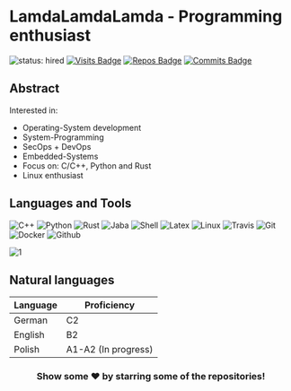 # LamdaLamdaLamda - Programming enthusiast
![status: hired](https://img.shields.io/badge/status-hired-brightgreen)
[![Visits Badge](https://badges.pufler.dev/visits/LamdaLamdaLamda/LamdaLamdaLamda)](https://badges.pufler.dev)
[![Repos Badge](https://badges.pufler.dev/repos/LamdaLamdaLamda)](https://badges.pufler.dev)
[![Commits Badge](https://badges.pufler.dev/commits/monthly/LamdaLamdaLamda)](https://badges.pufler.dev)


## Abstract

Interested in:

- Operating-System development
- System-Programming 
- SecOps + DevOps
- Embedded-Systems
- Focus on: C/C++, Python and Rust
- Linux enthusiast

## Languages and Tools

![C++](https://img.shields.io/badge/-C++-black?style=round-square&logo=c)
![Python](https://img.shields.io/badge/-Python-black?style=round-square&logo=Python)
![Rust](https://img.shields.io/badge/-rust-black?style=round-square&logo=rust)
![Jaba](https://img.shields.io/badge/-java-black?style=round-square&logo=java)
![Shell](https://img.shields.io/badge/-shell-black?style=round-square&logo=shell)
![Latex](https://img.shields.io/badge/-latex-black?style=round-square&logo=latex)
![Linux](https://img.shields.io/badge/-linux-black?style=round-square&logo=linux)
![Travis](https://img.shields.io/badge/-travis-black?style=round-square&logo=travis)
![Git](https://img.shields.io/badge/-Git-black?style=round-square&logo=git)
![Docker](https://img.shields.io/badge/-docker-black?style=round-square&logo=docker)
![Github](https://img.shields.io/badge/-github-black?style=round-square&logo=github)


![1](https://github-readme-stats.vercel.app/api/top-langs/?username=LamdaLamdaLamda&theme=blue-green)


## Natural languages

| Language      | Proficiency                                                               |
| ------------- | ------------------------------------------------------------------------- |
| German  | C2
| English | B2               
| Polish  | A1-A2 (In progress)


<div align="center">

### Show some ❤️ by starring some of the repositories!

<!--
**LamdaLamdaLamda/LamdaLamdaLamda** is a ✨ _special_ ✨ repository because its `README.md` (this file) appears on your GitHub profile.

Here are some ideas to get you started:

- 🔭 I’m currently working on ...
- 🌱 I’m currently learning ...
- 👯 I’m looking to collaborate on ...
- 🤔 I’m looking for help with ...
- 💬 Ask me about ...
- 📫 How to reach me: ...
- 😄 Pronouns: ...
- ⚡ Fun fact: ...
-->
